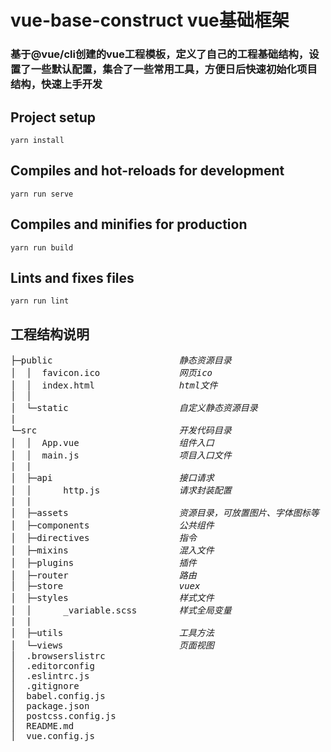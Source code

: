 # vue-base-construct vue基础框架

### 基于@vue/cli创建的vue工程模板，定义了自己的工程基础结构，设置了一些默认配置，集合了一些常用工具，方便日后快速初始化项目结构，快速上手开发

## Project setup
```
yarn install
```

## Compiles and hot-reloads for development
```
yarn run serve
```

## Compiles and minifies for production
```
yarn run build
```

## Lints and fixes files
```
yarn run lint
```

## 工程结构说明
<pre>
├─public                        <i>静态资源目录</i>
│  │  favicon.ico               <i>网页ico</i>
│  │  index.html                <i>html文件</i>
│  │  
│  └─static                     <i>自定义静态资源目录</i>
|
└─src                           <i>开发代码目录</i>
│  │  App.vue                   <i>组件入口</i>
│  │  main.js                   <i>项目入口文件</i>
|  |
│  ├─api                        <i>接口请求</i>
│  │      http.js               <i>请求封装配置</i>
|  |
│  ├─assets                     <i>资源目录，可放置图片、字体图标等</i>
│  ├─components                 <i>公共组件</i>
│  ├─directives                 <i>指令</i>
│  ├─mixins                     <i>混入文件</i>
│  ├─plugins                    <i>插件</i>
│  ├─router                     <i>路由</i>
│  ├─store                      <i>vuex</i>
│  ├─styles                     <i>样式文件</i>
│  │      _variable.scss        <i>样式全局变量</i>
|  |
│  ├─utils                      <i>工具方法</i>
│  └─views                      <i>页面视图</i>
│  .browserslistrc
│  .editorconfig
│  .eslintrc.js
│  .gitignore
│  babel.config.js
│  package.json
│  postcss.config.js
│  README.md
│  vue.config.js
</pre>